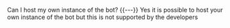 Can I host my own instance of the bot?
{{---}}
Yes it is possible to host your own instance of the bot but this is not supported by the developers
